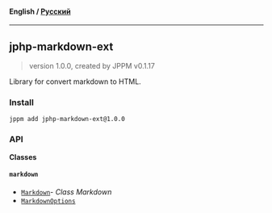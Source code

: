 #### **English** / [Русский](README.ru.md)

---

## jphp-markdown-ext
> version 1.0.0, created by JPPM v0.1.17

Library for convert markdown to HTML.

### Install
```
jppm add jphp-markdown-ext@1.0.0
```

### API
**Classes**

#### `markdown`

- [`Markdown`](https://github.com/jphp-compiler/jphp/blob/master/exts/jphp-markdown-ext/api-docs/classes/markdown/Markdown.md)- _Class Markdown_
- [`MarkdownOptions`](https://github.com/jphp-compiler/jphp/blob/master/exts/jphp-markdown-ext/api-docs/classes/markdown/MarkdownOptions.md)